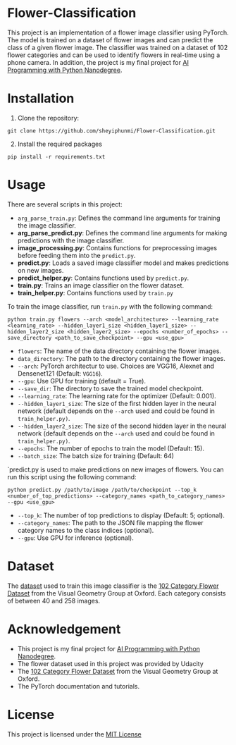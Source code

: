# Flower-Classification

This project is an implementation of a flower image classifier using PyTorch. The model is trained on a dataset of flower images and can predict the class of a given flower image. The classifier was trained on a dataset of 102 flower categories and can be used to identify flowers in real-time using a phone camera. In addition, the project is my final project for [AI Programming with Python Nanodegree](https://www.udacity.com/course/ai-programming-python-nanodegree--nd089).



# Installation

1. Clone the repository:

```
git clone https://github.com/sheyiphunmi/Flower-Classification.git
```

2. Install the required packages
 
```
pip install -r requirements.txt
```

# Usage

There are several scripts in this project:

* `arg_parse_train.py`: Defines the command line arguments for training the image classifier.
* **arg_parse_predict.py**: Defines the command line arguments for making predictions with the image classifier.
* **image_processing.py**: Contains functions for preprocessing images before feeding them into the `predict.py`.
* **predict.py**: Loads a saved image classifier model and makes predictions on new images.
* **predict_helper.py**: Contains functions used by `predict.py`.
* **train.py**: Trains an image classifier on the flower dataset.
* **train_helper.py**: Contains functions used by `train.py`

To train the image classifier, run `train.py` with the following command:

```
python train.py flowers --arch <model_architecture> --learning_rate <learning_rate> --hidden_layer1_size <hidden_layer1_size> --hidden_layer2_size <hidden_layer2_size> --epochs <number_of_epochs> --save_directory <path_to_save_checkpoint> --gpu <use_gpu> 
```
* `flowers`: The name of the data directory containing the flower images.
* `data_directory`: The path to the directory containing the flower images.
* `--arch`: PyTorch architectur to use. Choices are VGG16, Alexnet and Densenet121 (Default: `VGG16`).
* `--gpu`: Use GPU for training (default = True).
* `--save_dir`: The directory to save the trained model checkpoint.
* `--learning_rate`: The learning rate for the optimizer (Default: 0.001).
* `--hidden_layer1_size`: The size of the first hidden layer in the neural network (default depends on the `--arch` used and could be found in `train_helper.py)`.
* `--hidden_layer2_size`: The size of the second hidden layer in the neural network (default depends on the `--arch` used and could be found in `train_helper.py)`.
* `--epochs`: The number of epochs to train the model (Default: 15).
* `--batch_size`: The batch size for training (Default: 64)

`predict.py is used to make predictions on new images of flowers. You can run this script using the following command:

```
python predict.py /path/to/image /path/to/checkpoint --top_k <number_of_top_predictions> --category_names <path_to_category_names> --gpu <use_gpu>
```
* `--top_k`: The number of top predictions to display (Default: 5; optional).
* `--category_names`: The path to the JSON file mapping the flower category names to the class indices (optional).
* `--gpu`: Use GPU for inference (optional).

# Dataset

The [dataset](https://www.robots.ox.ac.uk/~vgg/data/flowers/102/index.html) used to train this image classifier is the [102 Category Flower Dataset](https://www.robots.ox.ac.uk/~vgg/data/flowers/102/index.html) from the Visual Geometry Group at Oxford. Each category consists of between 40 and 258 images.

# Acknowledgement

* This project is my final project for [AI Programming with Python Nanodegree](https://www.udacity.com/course/ai-programming-python-nanodegree--nd089).
* The flower dataset used in this project was provided by Udacity
* The [102 Category Flower Dataset](https://www.robots.ox.ac.uk/~vgg/data/flowers/102/index.html) from the Visual Geometry Group at Oxford.
* The PyTorch documentation and tutorials.

# License

This project is licensed under the [MIT License](https://opensource.org/license/mit/)


